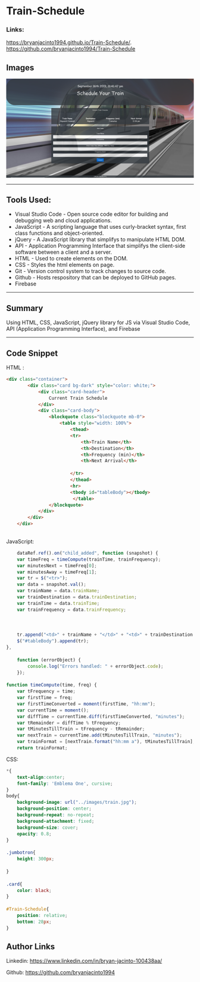 # Train-Schedule
### Links: 
 https://bryanjacinto1994.github.io/Train-Schedule/.
<br>
 https://github.com/bryanjacinto1994/Train-Schedule

## Images

![Site](assets/images/train1.png)


<hr>

## Tools Used:

* Visual Studio Code - Open source code editor for building and debugging web and cloud applications.
* JavaScript - A scripting language that uses curly-bracket syntax, first class functions and object-oriented.
* jQuery - A JavaScript library that simplifys to manipulate HTML DOM.
* API - Application Programming Interface that simplifys the client-side software between a client and a server.
* HTML - Used to create elements on the DOM.
* CSS - Styles the html elements on page. 
* Git - Version control system to track changes to source code.
* Github - Hosts respository that can be deployed to GitHub pages.
* Firebase 


<hr>

## Summary

Using HTML, CSS, JavaScript, jQuery library for JS via Visual Studio Code, API (Application Programming Interface), and Firebase

<hr>

## Code Snippet

HTML :
```html
<div class="container">
        <div class="card bg-dark" style="color: white;">
            <div class="card-header">
                Current Train Schedule
            </div>
            <div class="card-body">
                <blockquote class="blockquote mb-0">
                    <table style="width: 100%">
                        <thead>
                        <tr>
                            <th>Train Name</th>
                            <th>Destination</th>
                            <th>Frequency (min)</th>
                            <th>Next Arrival</th>
                            
                        </tr>
                        </thead>
                        <hr>
                        <tbody id="tableBody"></tbody>
                         </table>
                </blockquote>
            </div>
        </div>
    </div>
 
```
JavaScript: 

``` javascript
    dataRef.ref().on("child_added", function (snapshot) {
    var timeFreq = timeCompute(trainTime, trainFrequency);
    var minutesNext = timeFreq[0];
    var minutesAway = timeFreq[1];
    var tr = $("<tr>");
    var data = snapshot.val();
    var trainName = data.trainName;
    var trainDestination = data.trainDestination;
    var trainTime = data.trainTime;
    var trainFrequency = data.trainFrequency;
    


    tr.append("<td>" + trainName + "</td>" + "<td>" + trainDestination + "</td>"  + "<td>" + trainFrequency + " minutes</td>" + "<td>" + minutesNext + "</td>" + "<td>");
    $("#tableBody").append(tr);
},

    function (errorObject) {
        console.log("Errors handled: " + errorObject.code);
    });

function timeCompute(time, freq) {
    var tFrequency = time;
    var firstTime = freq;
    var firstTimeConverted = moment(firstTime, "hh:mm");
    var currentTime = moment();
    var diffTime = currentTime.diff(firstTimeConverted, "minutes");
    var tRemainder = diffTime % tFrequency;
    var tMinutesTillTrain = tFrequency - tRemainder;
    var nextTrain = currentTime.add(tMinutesTillTrain, "minutes");
    var trainFormat = [nextTrain.format("hh:mm a"), tMinutesTillTrain];
    return trainFormat;

```
CSS:
```css
*{
    text-align:center;
    font-family: 'Emblema One', cursive;
}
body{
    background-image: url("../images/train.jpg");
    background-position: center;
    background-repeat: no-repeat;
    background-attachment: fixed;
    background-size: cover;
    opacity: 0.8;
}

.jumbotron{
    height: 300px;
    
}

.card{
    color: black;
}

#Train-Schedule{
    position: relative;
    bottom: 28px;
}

```


## Author Links
Linkedin: https://www.linkedin.com/in/bryan-jacinto-100438aa/

Github:
https://github.com/bryanjacinto1994

